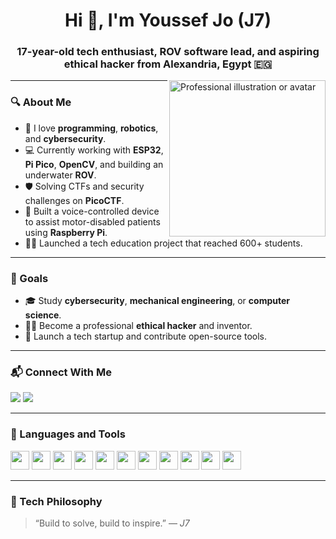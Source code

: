 <h1 align="center">Hi 👋, I'm Youssef Jo (J7)</h1>
<h3 align="center">17-year-old tech enthusiast, ROV software lead, and aspiring ethical hacker from Alexandria, Egypt 🇪🇬</h3>

<img align="right" src="https://github.com/Y0J7/Y0J7/assets/your-avatar.png" width="250" alt="Professional illustration or avatar"/>

---

### 🔍 About Me
- 🚀 I love **programming**, **robotics**, and **cybersecurity**.
- 💻 Currently working with **ESP32**, **Pi Pico**, **OpenCV**, and building an underwater **ROV**.
- 🛡️ Solving CTFs and security challenges on **PicoCTF**.
- 🧠 Built a voice-controlled device to assist motor-disabled patients using **Raspberry Pi**.
- 👨‍🏫 Launched a tech education project that reached 600+ students.

---

### 🎯 Goals
- 🎓 Study **cybersecurity**, **mechanical engineering**, or **computer science**.
- 🧑‍💻 Become a professional **ethical hacker** and inventor.
- 🚀 Launch a tech startup and contribute open-source tools.

---

### 📬 Connect With Me
<p>
  <a href="mailto:youssef32155@gmail.com"><img src="https://img.shields.io/badge/Gmail-D14836?style=flat&logo=gmail&logoColor=white"/></a>
  <a href="https://github.com/Y0J7"><img src="https://img.shields.io/badge/GitHub-100000?style=flat&logo=github&logoColor=white"/></a>
</p>

---

### 🧰 Languages and Tools
<p align="left">
  <img src="https://cdn.jsdelivr.net/gh/devicons/devicon/icons/arduino/arduino-original.svg" height="30"/>
  <img src="https://cdn.jsdelivr.net/gh/devicons/devicon/icons/python/python-original.svg" height="30"/>
  <img src="https://cdn.jsdelivr.net/gh/devicons/devicon/icons/linux/linux-original.svg" height="30"/>
  <img src="https://cdn.jsdelivr.net/gh/devicons/devicon/icons/html5/html5-original.svg" height="30"/>
  <img src="https://cdn.jsdelivr.net/gh/devicons/devicon/icons/css3/css3-original.svg" height="30"/>
  <img src="https://cdn.jsdelivr.net/gh/devicons/devicon/icons/c/c-original.svg" height="30"/>
  <img src="https://cdn.jsdelivr.net/gh/devicons/devicon/icons/cplusplus/cplusplus-original.svg" height="30"/>
  <img src="https://cdn.jsdelivr.net/gh/devicons/devicon/icons/javascript/javascript-original.svg" height="30"/>
  <img src="https://cdn.jsdelivr.net/gh/devicons/devicon/icons/opencv/opencv-original.svg" height="30"/>
  <img src="https://cdn.jsdelivr.net/gh/devicons/devicon/icons/photoshop/photoshop-plain.svg" height="30"/>
  <img src="https://cdn.jsdelivr.net/gh/devicons/devicon/icons/bash/bash-original.svg" height="30"/>
</p>

---

### 🧠 Tech Philosophy
> “Build to solve, build to inspire.” — *J7*
